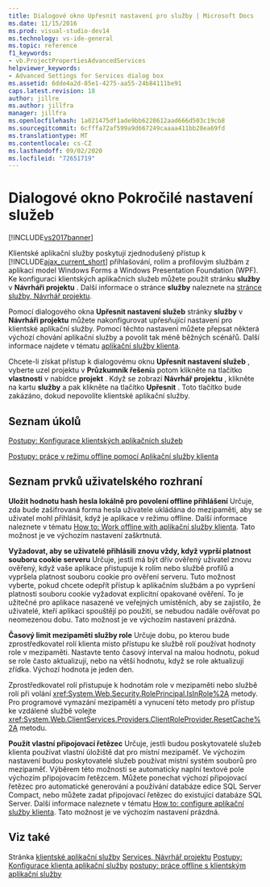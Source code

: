 ```yaml
---
title: Dialogové okno Upřesnit nastavení pro služby | Microsoft Docs
ms.date: 11/15/2016
ms.prod: visual-studio-dev14
ms.technology: vs-ide-general
ms.topic: reference
f1_keywords:
- vb.ProjectPropertiesAdvancedServices
helpviewer_keywords:
- Advanced Settings for Services dialog box
ms.assetid: 6dde4a2d-85e1-4275-aa55-24b84111be91
caps.latest.revision: 18
author: jillre
ms.author: jillfra
manager: jillfra
ms.openlocfilehash: 1a021475df1ade9bb6220612aad666d503c19cb8
ms.sourcegitcommit: 6cfffa72af599a9d667249caaaa411bb28ea69fd
ms.translationtype: MT
ms.contentlocale: cs-CZ
ms.lasthandoff: 09/02/2020
ms.locfileid: "72651719"
---
```

# <a name="advanced-settings-for-services-dialog-box"></a>Dialogové okno Pokročilé nastavení služeb
[!INCLUDE[vs2017banner](../../includes/vs2017banner.md)]

Klientské aplikační služby poskytují zjednodušený přístup k [!INCLUDE[ajax_current_short](../../includes/ajax-current-short-md.md)] přihlašování, rolím a profilovým službám z aplikací model Windows Forms a Windows Presentation Foundation (WPF). Ke konfiguraci klientských aplikačních služeb můžete použít stránku **služby** v **Návrháři projektu** . Další informace o stránce **služby** naleznete na [stránce služby, Návrhář projektu](../../ide/reference/services-page-project-designer.md).

 Pomocí dialogového okna **Upřesnit nastavení služeb** stránky **služby** v **Návrháři projektu** můžete nakonfigurovat upřesňující nastavení pro klientské aplikační služby. Pomocí těchto nastavení můžete přepsat některá výchozí chování aplikační služby a povolit tak méně běžných scénářů. Další informace najdete v tématu [aplikační služby klienta](https://msdn.microsoft.com/library/1487d8df-089e-4f21-abfb-a791a652b58e).

 Chcete-li získat přístup k dialogovému oknu **Upřesnit nastavení služeb** , vyberte uzel projektu v **Průzkumník řešení**a potom klikněte na tlačítko **vlastnosti** v nabídce **projekt** . Když se zobrazí **Návrhář projektu** , klikněte na kartu **služby** a pak klikněte na tlačítko **Upřesnit** . Toto tlačítko bude zakázáno, dokud nepovolíte klientské aplikační služby.

## <a name="task-list"></a>Seznam úkolů
 [Postupy: Konfigurace klientských aplikačních služeb](https://msdn.microsoft.com/library/34a8688a-a32c-40d3-94be-c8e610c6a4e8)

 [Postupy: práce v režimu offline pomocí Aplikační služby klienta](https://msdn.microsoft.com/f792cb16-8520-4a0f-9dc9-07bfbc454e38)

## <a name="uielement-list"></a>Seznam prvků uživatelského rozhraní
 **Uložit hodnotu hash hesla lokálně pro povolení offline přihlášení** Určuje, zda bude zašifrovaná forma hesla uživatele ukládána do mezipaměti, aby se uživatel mohl přihlásit, když je aplikace v režimu offline. Další informace naleznete v tématu [How to: Work offline with aplikační služby klienta](https://msdn.microsoft.com/f792cb16-8520-4a0f-9dc9-07bfbc454e38). Tato možnost je ve výchozím nastavení zaškrtnutá.

 **Vyžadovat, aby se uživatelé přihlásili znovu vždy, když vyprší platnost souboru cookie serveru** Určuje, jestli má být dřív ověřený uživatel znovu ověřený, když vaše aplikace přistupuje k rolím nebo službě profilů a vypršela platnost souboru cookie pro ověření serveru. Tuto možnost vyberte, pokud chcete odepřít přístup k aplikačním službám a po vypršení platnosti souboru cookie vyžadovat explicitní opakované ověření. To je užitečné pro aplikace nasazené ve veřejných umístěních, aby se zajistilo, že uživatelé, kteří aplikaci spouštějí po použití, se nebudou nadále ověřovat po neomezenou dobu. Tato možnost je ve výchozím nastavení prázdná.

 **Časový limit mezipaměti služby role** Určuje dobu, po kterou bude zprostředkovatel rolí klienta místo přístupu ke službě rolí používat hodnoty role v mezipaměti. Nastavte tento časový interval na malou hodnotu, pokud se role často aktualizují, nebo na větší hodnotu, když se role aktualizují zřídka. Výchozí hodnota je jeden den.

 Zprostředkovatel rolí přistupuje k hodnotám role v mezipaměti nebo službě rolí při volání <xref:System.Web.Security.RolePrincipal.IsInRole%2A> metody. Pro programové vymazání mezipaměti a vynucení této metody pro přístup ke vzdálené službě volejte <xref:System.Web.ClientServices.Providers.ClientRoleProvider.ResetCache%2A> metodu.

 **Použít vlastní připojovací řetězec** Určuje, jestli budou poskytovatelé služeb klienta používat vlastní úložiště dat pro místní mezipaměť. Ve výchozím nastavení budou poskytovatelé služeb používat místní systém souborů pro mezipaměť. Výběrem této možnosti se automaticky naplní textové pole výchozím připojovacím řetězcem. Můžete ponechat výchozí připojovací řetězec pro automatické generování a používání databáze edice SQL Server Compact, nebo můžete zadat připojovací řetězec do existující databáze SQL Server. Další informace naleznete v tématu [How to: configure aplikační služby klienta](https://msdn.microsoft.com/library/34a8688a-a32c-40d3-94be-c8e610c6a4e8). Tato možnost je ve výchozím nastavení prázdná.

## <a name="see-also"></a>Viz také
 Stránka [klientské aplikační služby](https://msdn.microsoft.com/library/1487d8df-089e-4f21-abfb-a791a652b58e) [Services, Návrhář projektu](../../ide/reference/services-page-project-designer.md) [Postupy: Konfigurace klienta aplikační služby](https://msdn.microsoft.com/library/34a8688a-a32c-40d3-94be-c8e610c6a4e8) [postupy: práce offline s klientským aplikační služby](https://msdn.microsoft.com/f792cb16-8520-4a0f-9dc9-07bfbc454e38)
